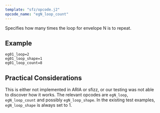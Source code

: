 ```yaml
---
template: "sfz/opcode.j2"
opcode_name: "egN_loop_count"
---
```

Specifies how many times the loop for envelope N is to repeat.

## Example

```sfz
eg01_loop=2
eg01_loop_shape=1
eg01_loop_count=8
```
## Practical Considerations

This is either not implemented in ARIA or sfizz, or our testing was not able to discover how it works. The relevant opcodes are `egN_loop`, `egN_loop_count` and possibly `egN_loop_shape`. In the existing test examples, `egN_loop_shape` is always set to 1.
